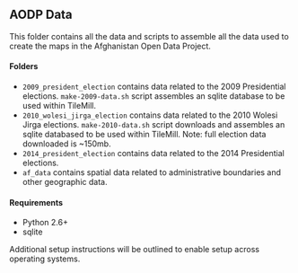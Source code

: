 ## AODP Data

This folder contains all the data and scripts to assemble all the data used to create the maps in the Afghanistan Open Data Project. 

#### Folders

- `2009_president_election` contains data related to the 2009 Presidential elections. `make-2009-data.sh` script assembles an sqlite database to be used within TileMill. 
- `2010_wolesi_jirga_election` contains data related to the 2010 Wolesi Jirga elections. `make-2010-data.sh` script downloads and assembles an sqlite databased to be used within TileMill. Note: full election data downloaded is ~150mb. 
- `2014_president_election` contains data related to the 2014 Presidential elections. 
- `af_data` contains spatial data related to administrative boundaries and other geographic data. 

#### Requirements 

- Python 2.6+ 
- sqlite 

Additional setup instructions will be outlined to enable setup across operating systems. 
